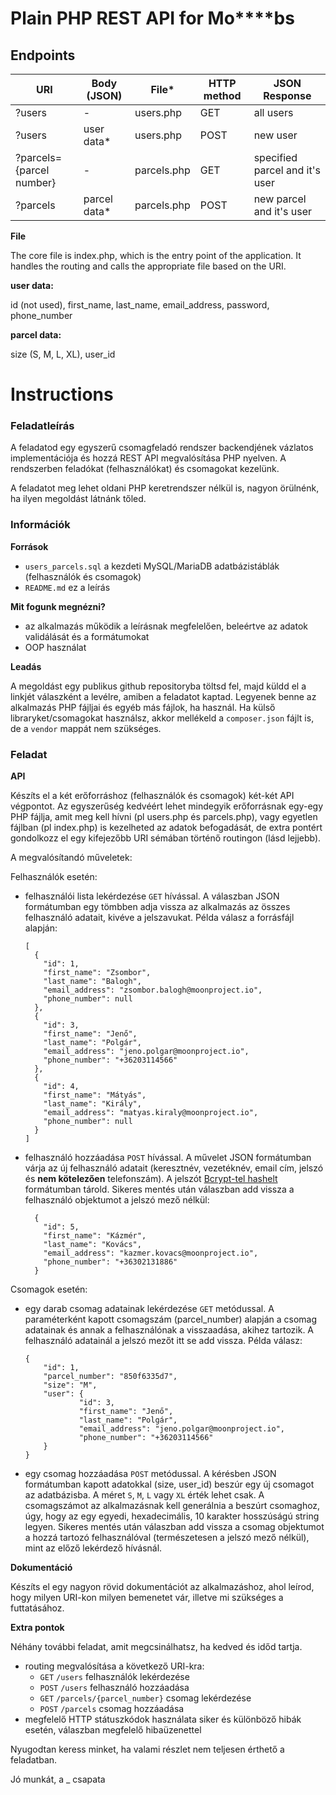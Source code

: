 # Plain PHP REST API for Mo****bs

## Endpoints

| URI                      | Body (JSON)	 | File*        | HTTP method | JSON Response                  |
|--------------------------|-----------------|-------------|-------------|--------------------------------|
| ?users                   |	    -		 | users.php   | GET         | all users                      |
| ?users                   |    user data*   | users.php   | POST        | new user                       |
| ?parcels={parcel number} |		-		 | parcels.php | GET         | specified parcel and it's user |
| ?parcels                 |   parcel data*	 | parcels.php | POST        | new parcel and it's user       |

**File**

The core file is index.php, which is the entry point of the application. It handles the routing and calls the appropriate file based on the URI.

**user data:**

id (not used), first_name, last_name, email_address, password, phone_number

**parcel data:**

size (S, M, L, XL), user_id



# Instructions
### Feladatleírás

A feladatod egy egyszerű csomagfeladó rendszer backendjének vázlatos implementációja és hozzá REST API megvalósítása PHP nyelven.
A rendszerben feladókat (felhasználókat) és csomagokat kezelünk.

A feladatot meg lehet oldani PHP keretrendszer nélkül is, nagyon örülnénk, ha ilyen megoldást látnánk tőled.

### Információk

**Források**

* `users_parcels.sql` a kezdeti MySQL/MariaDB adatbázistáblák (felhasználók és csomagok)
* `README.md` ez a leírás

**Mit fogunk megnézni?**

* az alkalmazás működik a leírásnak megfelelően, beleértve az adatok validálását és a formátumokat
* OOP használat

**Leadás**

A megoldást egy publikus github repositoryba töltsd fel, majd küldd el a linkjét válaszként a levélre, amiben a feladatot kaptad.
Legyenek benne az alkalmazás PHP fájljai és egyéb más fájlok, ha használ. Ha külső libraryket/csomagokat használsz, akkor mellékeld a `composer.json` fájlt is, de a `vendor` mappát nem szükséges.

### Feladat

**API**

Készíts el a két erőforráshoz (felhasználók és csomagok) két-két API végpontot. Az egyszerűség kedvéért lehet mindegyik erőforrásnak egy-egy PHP fájlja, amit meg kell hívni (pl users.php és parcels.php), vagy egyetlen fájlban (pl index.php) is kezelheted az adatok befogadását, de extra pontért gondolkozz el egy kifejezőbb URI sémában történő routingon (lásd lejjebb).

A megvalósítandó műveletek:

Felhasználók esetén:

* felhasználói lista lekérdezése `GET` hívással. A válaszban JSON formátumban egy tömbben adja vissza az alkalmazás az összes felhasználó adatait, kivéve a jelszavukat. 
Példa válasz a forrásfájl alapján:

	```
	[
	  {
	    "id": 1,
	    "first_name": "Zsombor",
	    "last_name": "Balogh",
	    "email_address": "zsombor.balogh@moonproject.io",
	    "phone_number": null
	  },
	  {
	    "id": 3,
	    "first_name": "Jenő",
	    "last_name": "Polgár",
	    "email_address": "jeno.polgar@moonproject.io",
	    "phone_number": "+36203114566"
	  },
	  {
	    "id": 4,
	    "first_name": "Mátyás",
	    "last_name": "Király",
	    "email_address": "matyas.kiraly@moonproject.io",
	    "phone_number": null
	  }
	]
	```

- felhasználó hozzáadása `POST` hívással. A művelet JSON formátumban várja az új felhasználó adatait (keresztnév, vezetéknév, email cím, jelszó és __nem kötelezően__ telefonszám). A jelszót [Bcrypt-tel hashelt](https://www.php.net/manual/en/function.password-hash.php) formátumban tárold. 
Sikeres mentés után válaszban add vissza a felhasználó objektumot a jelszó mező nélkül:

	```
	  {
	    "id": 5,
	    "first_name": "Kázmér",
	    "last_name": "Kovács",
	    "email_address": "kazmer.kovacs@moonproject.io",
	    "phone_number": "+36302131886"
	  }
	```

Csomagok esetén:

- egy darab csomag adatainak lekérdezése `GET` metódussal. A paraméterként kapott csomagszám (parcel_number) alapján a csomag adatainak és annak a felhasználónak a visszaadása, akihez tartozik. A felhasználó adatainál a jelszó mezőt itt se add vissza. Példa válasz:

	```
    {
        "id": 1,
        "parcel_number": "850f6335d7",
        "size": "M",
        "user": {
                "id": 3,
                "first_name": "Jenő",
                "last_name": "Polgár",
                "email_address": "jeno.polgar@moonproject.io",
                "phone_number": "+36203114566"
        }
    }
	```

- egy csomag hozzáadása `POST` metódussal. A kérésben JSON formátumban kapott adatokkal (size, user_id) beszúr egy új csomagot az adatbázisba. A méret `S`, `M`, `L` vagy `XL` érték lehet csak. A csomagszámot az alkalmazásnak kell generálnia a beszúrt csomaghoz, úgy, hogy az egy egyedi, hexadecimális, 10 karakter hosszúságú string legyen. Sikeres mentés után válaszban add vissza a csomag objektumot a hozzá tartozó felhasználóval (természetesen a jelszó mező nélkül), mint az előző lekérdező hívásnál.

**Dokumentáció**

Készíts el egy nagyon rövid dokumentációt az alkalmazáshoz, ahol leírod, hogy milyen URI-kon milyen bemenetet vár, illetve mi szükséges a futtatásához.

**Extra pontok**

Néhány további feladat, amit megcsinálhatsz, ha kedved és időd tartja.

* routing megvalósítása a következő URI-kra:
	* `GET` `/users` felhasználók lekérdezése
	* `POST` `/users` felhasználó hozzáadása
	* `GET` `/parcels/{parcel_number}` csomag lekérdezése
	* `POST` `/parcels` csomag hozzáadása
* megfelelő HTTP státuszkódok használata siker és különböző hibák esetén, válaszban megfelelő hibaüzenettel

Nyugodtan keress minket, ha valami részlet nem teljesen érthető a feladatban.

Jó munkát,
a _ csapata
